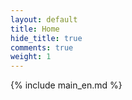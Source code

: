 ```yaml
---
layout: default
title: Home
hide_title: true
comments: true
weight: 1
---
```


<script type="text/javascript">
	function getBrowserLanguage() {
	    var language = navigator.language ||   // All browsers
	               (navigator.languages && navigator.languages[0]) || // Chrome / Firefox
	               navigator.userLanguage; // IE <= 10

	    return language;
	}

	function detectLanguage() {
	    var language = getBrowserLanguage();
	    return language.split('-')[0].toLowerCase();
	}

	var userLang = detectLanguage();

	switch (userLang) {
		case 'uk':
			window.location.href = '{{ site.baseurl }}/ua/';
			break;
		case 'ru':
		case 'be':
			window.location.href = '{{ site.baseurl }}/ru/';
			break;
	}
</script>

{% include main_en.md %}

